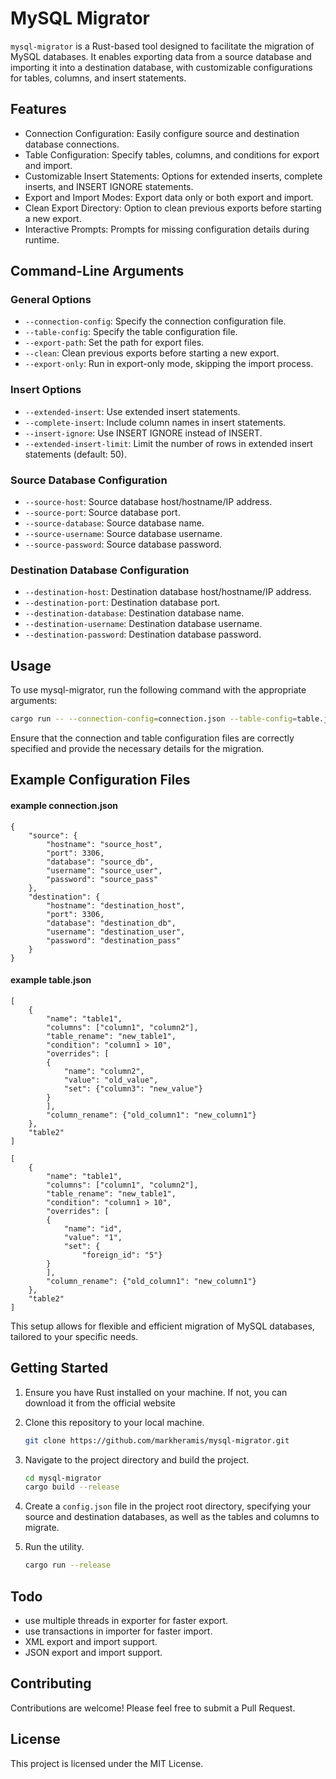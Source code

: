 # MySQL Migrator

`mysql-migrator` is a Rust-based tool designed to facilitate the migration of MySQL databases. It enables exporting data from a source database and importing it into a destination database, with customizable configurations for tables, columns, and insert statements.

## Features

- Connection Configuration: Easily configure source and destination database connections.
- Table Configuration: Specify tables, columns, and conditions for export and import.
- Customizable Insert Statements: Options for extended inserts, complete inserts, and INSERT IGNORE statements.
- Export and Import Modes: Export data only or both export and import.
- Clean Export Directory: Option to clean previous exports before starting a new export.
- Interactive Prompts: Prompts for missing configuration details during runtime.

## Command-Line Arguments

### General Options

- `--connection-config`: Specify the connection configuration file.
- `--table-config`: Specify the table configuration file.
- `--export-path`: Set the path for export files.
- `--clean`: Clean previous exports before starting a new export.
- `--export-only`: Run in export-only mode, skipping the import process.

### Insert Options
- `--extended-insert`: Use extended insert statements.
- `--complete-insert`: Include column names in insert statements.
- `--insert-ignore`: Use INSERT IGNORE instead of INSERT.
- `--extended-insert-limit`: Limit the number of rows in extended insert statements (default: 50).

### Source Database Configuration
- `--source-host`: Source database host/hostname/IP address.
- `--source-port`: Source database port.
- `--source-database`: Source database name.
- `--source-username`: Source database username.
- `--source-password`: Source database password.

### Destination Database Configuration
- `--destination-host`: Destination database host/hostname/IP address.
- `--destination-port`: Destination database port.
- `--destination-database`: Destination database name.
- `--destination-username`: Destination database username.
- `--destination-password`: Destination database password.

## Usage

To use mysql-migrator, run the following command with the appropriate arguments:

```bash
cargo run -- --connection-config=connection.json --table-config=table.json --export-path=./exports --extended-insert --complete-insert --insert-ignore --export-only
```
Ensure that the connection and table configuration files are correctly specified and provide the necessary details for the migration.

## Example Configuration Files

#### example connection.json
```
{
    "source": {
        "hostname": "source_host",
        "port": 3306,
        "database": "source_db",
        "username": "source_user",
        "password": "source_pass"
    },
    "destination": {
        "hostname": "destination_host",
        "port": 3306,
        "database": "destination_db",
        "username": "destination_user",
        "password": "destination_pass"
    }
}
```
#### example table.json
```
[
    {
        "name": "table1",
        "columns": ["column1", "column2"],
        "table_rename": "new_table1",
        "condition": "column1 > 10",
        "overrides": [
        {
            "name": "column2",
            "value": "old_value",
            "set": {"column3": "new_value"}
        }
        ],
        "column_rename": {"old_column1": "new_column1"}
    },
    "table2"
]
```

```
[
    {
        "name": "table1",
        "columns": ["column1", "column2"],
        "table_rename": "new_table1",
        "condition": "column1 > 10",
        "overrides": [
        {
            "name": "id",
            "value": "1",
            "set": {
                "foreign_id": "5"}
        }
        ],
        "column_rename": {"old_column1": "new_column1"}
    },
    "table2"
]
```
This setup allows for flexible and efficient migration of MySQL databases, tailored to your specific needs.

## Getting Started

1. Ensure you have Rust installed on your machine. If not, you can download it from the official website
2. Clone this repository to your local machine.
    ```bash
    git clone https://github.com/markheramis/mysql-migrator.git
    ```
3. Navigate to the project directory and build the project.
    ```bash
    cd mysql-migrator
    cargo build --release
    ```
4. Create a `config.json` file in the project root directory, specifying your source and destination databases, as well as the tables and columns to migrate.

5. Run the utility.
    ```bash
    cargo run --release
    ```

## Todo
- use multiple threads in exporter for faster export.
- use transactions in importer for faster import.
- XML export and import support.
- JSON export and import support.

## Contributing

Contributions are welcome! Please feel free to submit a Pull Request.

## License

This project is licensed under the MIT License.
